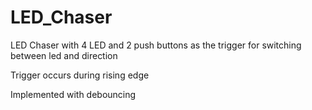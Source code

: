 # LED_Chaser

LED Chaser with 4 LED and 2 push buttons as the trigger for switching between led and direction

Trigger occurs during rising edge

Implemented with debouncing
